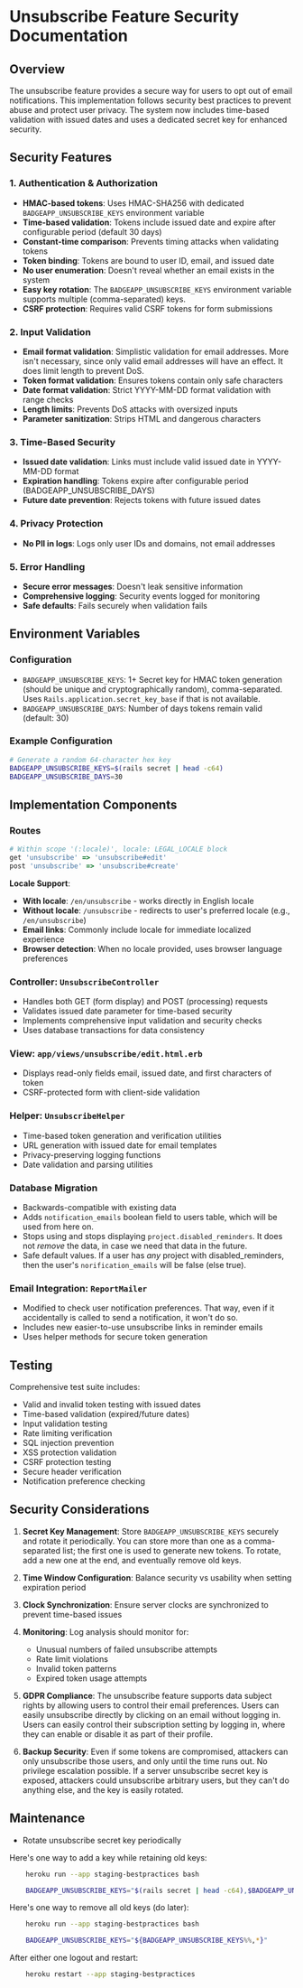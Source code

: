 # Unsubscribe Feature Security Documentation

## Overview

The unsubscribe feature provides a secure way for users to opt out of email notifications. This implementation follows security best practices to prevent abuse and protect user privacy. The system now includes time-based validation with issued dates and uses a dedicated secret key for enhanced security.

## Security Features

### 1. Authentication & Authorization

- **HMAC-based tokens**: Uses HMAC-SHA256 with dedicated `BADGEAPP_UNSUBSCRIBE_KEYS` environment variable
- **Time-based validation**: Tokens include issued date and expire after configurable period (default 30 days)
- **Constant-time comparison**: Prevents timing attacks when validating tokens
- **Token binding**: Tokens are bound to user ID, email, and issued date
- **No user enumeration**: Doesn't reveal whether an email exists in the system
- **Easy key rotation**: The `BADGEAPP_UNSUBSCRIBE_KEYS` environment variable supports multiple (comma-separated) keys.
- **CSRF protection**: Requires valid CSRF tokens for form submissions

### 2. Input Validation

- **Email format validation**: Simplistic validation for email addresses. More isn't necessary, since only valid email addresses will have an effect. It does limit length to prevent DoS.
- **Token format validation**: Ensures tokens contain only safe characters
- **Date format validation**: Strict YYYY-MM-DD format validation with range checks
- **Length limits**: Prevents DoS attacks with oversized inputs
- **Parameter sanitization**: Strips HTML and dangerous characters

### 3. Time-Based Security

- **Issued date validation**: Links must include valid issued date in YYYY-MM-DD format
- **Expiration handling**: Tokens expire after configurable period (BADGEAPP_UNSUBSCRIBE_DAYS)
- **Future date prevention**: Rejects tokens with future issued dates

### 4. Privacy Protection

- **No PII in logs**: Logs only user IDs and domains, not email addresses

### 5. Error Handling

- **Secure error messages**: Doesn't leak sensitive information
- **Comprehensive logging**: Security events logged for monitoring
- **Safe defaults**: Fails securely when validation fails

## Environment Variables

### Configuration

- `BADGEAPP_UNSUBSCRIBE_KEYS`: 1+ Secret key for HMAC token generation (should be unique and cryptographically random), comma-separated. Uses `Rails.application.secret_key_base` if that is not available.
- `BADGEAPP_UNSUBSCRIBE_DAYS`: Number of days tokens remain valid (default: 30)

### Example Configuration

```bash
# Generate a random 64-character hex key
BADGEAPP_UNSUBSCRIBE_KEYS=$(rails secret | head -c64)
BADGEAPP_UNSUBSCRIBE_DAYS=30
```

## Implementation Components

### Routes

```ruby
# Within scope '(:locale)', locale: LEGAL_LOCALE block
get 'unsubscribe' => 'unsubscribe#edit'
post 'unsubscribe' => 'unsubscribe#create'
```

**Locale Support**:

- **With locale**: `/en/unsubscribe` - works directly in English locale
- **Without locale**: `/unsubscribe` - redirects to user's preferred locale (e.g., `/en/unsubscribe`)
- **Email links**: Commonly include locale for immediate localized experience
- **Browser detection**: When no locale provided, uses browser language preferences

### Controller: `UnsubscribeController`

- Handles both GET (form display) and POST (processing) requests
- Validates issued date parameter for time-based security
- Implements comprehensive input validation and security checks
- Uses database transactions for data consistency

### View: `app/views/unsubscribe/edit.html.erb`

- Displays read-only fields email, issued date, and first characters of token
- CSRF-protected form with client-side validation

### Helper: `UnsubscribeHelper`

- Time-based token generation and verification utilities
- URL generation with issued date for email templates
- Privacy-preserving logging functions
- Date validation and parsing utilities

### Database Migration

- Backwards-compatible with existing data
- Adds `notification_emails` boolean field to users table, which will be
  used from here on.
- Stops using and stops displaying `project.disabled_reminders`.
  It does not *remove* the data, in case we need that data in the future.
- Safe default values. If a user has *any* project with disabled_reminders,
  then the user's `norification_emails` will be false (else true).

### Email Integration: `ReportMailer`

- Modified to check user notification preferences. That way, even if it
  accidentally is called to send a notification, it won't do so.
- Includes new easier-to-use unsubscribe links in reminder emails
- Uses helper methods for secure token generation

## Testing

Comprehensive test suite includes:

- Valid and invalid token testing with issued dates
- Time-based validation (expired/future dates)
- Input validation testing
- Rate limiting verification
- SQL injection prevention
- XSS protection validation
- CSRF protection testing
- Secure header verification
- Notification preference checking

## Security Considerations

1. **Secret Key Management**: Store `BADGEAPP_UNSUBSCRIBE_KEYS` securely and rotate it periodically. You can store more than one as a comma-separated list; the first one is used to generate new tokens. To rotate, add a new one at the end, and eventually remove old keys.
2. **Time Window Configuration**: Balance security vs usability when setting expiration period
3. **Clock Synchronization**: Ensure server clocks are synchronized to prevent time-based issues
4. **Monitoring**: Log analysis should monitor for:
   - Unusual numbers of failed unsubscribe attempts
   - Rate limit violations
   - Invalid token patterns
   - Expired token usage attempts

5. **GDPR Compliance**: The unsubscribe feature supports data subject rights by allowing users to control their email preferences. Users can easily unsubscribe directly by clicking on an email without logging in. Users can easily control their subscription setting by logging in, where they can enable or disable it as part of their profile.

6. **Backup Security**: Even if some tokens are compromised, attackers can only unsubscribe those users, and only until the time runs out. No privilege escalation possible. If a server unsubscribe secret key is exposed, attackers could unsubscribe arbitrary users, but they can't do anything else, and the key is easily rotated.

## Maintenance

- Rotate unsubscribe secret key periodically

Here's one way to add a key while retaining old keys:

~~~~sh
    heroku run --app staging-bestpractices bash

    BADGEAPP_UNSUBSCRIBE_KEYS="$(rails secret | head -c64),$BADGEAPP_UNSUBSCRIBE_KEYS"
~~~~

Here's one way to remove all old keys (do later):

~~~~sh
    heroku run --app staging-bestpractices bash

    BADGEAPP_UNSUBSCRIBE_KEYS="${BADGEAPP_UNSUBSCRIBE_KEYS%%,*}"
~~~~

After either one logout and restart:

~~~~sh
    heroku restart --app staging-bestpractices
~~~~
